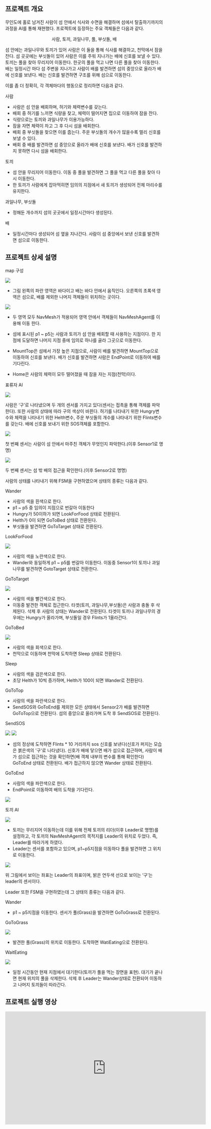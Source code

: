  ## 프로젝트 개요
 
 무인도에 홀로 남겨진 사람이 섬 안에서 식사와 수면을 해결하며 섬에서 탈출하기까지의 과정을 AI를 통해 재현했다. 프로젝트에 등장하는 주요 객체들은 다음과 같다.

<p style="text-align: center;">사람, 토끼, 과일나무, 풀, 부싯돌, 배</p>

 섬 안에는 과일나무와 토끼가 있어 사람은 이 둘을 통해 식사를 해결하고, 천막에서 잠을 잔다. 섬 곳곳에는 부싯돌이 있어 사람은 이를 주워 지나가는 배에 신호를 보낼 수 있다. 토끼는 풀을 찾아 무리지어 이동한다. 한곳의 풀을 먹고 나면 다른 풀을 찾아 이동한다. 배는 일정시간 마다 섬 주변을 지나가고 사람이 배를 발견하면 섬의 중앙으로 올라가 배에 신호를 보낸다. 배는 신호를 발견하면 구조를 위해 섬으로 이동한다. 

 이를 좀 더 정확히, 각 객체마다의 행동으로 정리하면 다음과 같다.

사람 
 - 사람은 섬 안을 배회하며, 허기와 체력변수를 갖는다.
 - 배회 중 허기를 느끼면 식량을 찾고, 체력이 떨어지면 집으로 이동하여 잠을 잔다.
 - 식량으로는 토끼와 과일나무가 이용가능하다.
 - 잠을 자면 체력이 차고 그 후 다시 섬을 배회한다.
 - 배회 중 부싯돌을 찾으면 이를 줍는다. 주운 부싯돌의 개수가 많을수록 멀리 신호를 보낼 수 있다. 
 - 배회 중 배를 발견하면 섬 중앙으로 올라가 배에 신호를 보낸다. 배가 신호를 발견하지 못하면 다시 섬을 배회한다.   

토끼
- 섬 안을 무리지어 이동한다. 이동 중 풀을 발견하면 그 풀을 먹고 다른 풀을 찾아 다시 이동한다.
- 한 토끼가 사람에게 잡아먹히면 임의의 지점에서 새 토끼가 생성되어 전체 마리수를 유지한다.

과일나무, 부싯돌
- 정해둔 개수까지 섬의 곳곳에서 일정시간마다 생성된다.

배
- 일정시간마다 생성되어 섬 옆을 지나간다. 사람이 섬 중앙에서 보낸 신호를 발견하면 섬으로 이동한다.

## 프로젝트 상세 설명

map 구성


<img src="./ReadMeImages/1.png">


 - 그림 왼쪽의 파란 영역은 바다이고 배는 바다 안에서 움직인다. 오른쪽의 초록색 영역은 섬으로, 배를 제외한 나머지 객체들이 위치하는 곳이다.
 
<img src="./ReadMeImages/2.png">

 - 두 영역 모두 NavMesh가 적용되어 영역 안에서 객체들이 NavMeshAgent를 이용해 이동 한다. 

- 섬에 표시된 p1 ~ p5는 사람과 토끼가 섬 안을 배회할 때 사용하는 지점이다. 한 지점에 도달하면 나머지 지점 중에 임의로 하나를 골라 그곳으로 이동한다.

- MountTop은 섬에서 가장 높은 지점으로, 사람이 배를 발견하면 MountTop으로 이동하여 신호를 보낸다. 배가 신호를 발견하면 사람은 EndPoint로 이동하여 배를 기다린다.  
- Home은 사람의 체력이 모두 떨어졌을 때 잠을 자는 지점(천막)이다.


표류자 AI

<img src="./ReadMeImages/3.png">

사람은 ‘구’로 나타냈으며 두 개의 센서를 가지고 있다(센서는 접촉을 통해 객체를 파악한다). 또한 사람의 상태에 따라 구의 색상이 바뀐다. 허기를 나타내기 위한 Hungry변수와 체력을 나타내기 위한 Helth변수, 주운 부싯돌의 개수를 나타내기 위한 Flints변수를 갖는다.  배에 신호를 보내기 위한 SOS객체를 포함한다. 

<img src="./ReadMeImages/4.png">

첫 번째 센서는 사람이 섬 안에서 마주친 객체가 무엇인지 파악한다.(이후 Sensor1로 명명)

<img src="./ReadMeImages/5.png">

두 번째 센서는 섬 밖 배의 접근을 확인한다.(이후 Sensor2로 명명)
 
 사람의 상태를 나타내기 위해 FSM을 구현하였으며 상태의 종류는 다음과 같다. 

Wander
- 사람의 색을 흰색으로 한다.
- p1 ~ p5 중 임의이 지점으로 번갈아 이동한다
- Hungry가 50이하가 되면 LookForFood 상태로 전환된다.
- Helth가 0이 되면 GoToBed 상태로 전환된다.
- 부싯돌을 발견하면 GoToTarget 상태로 전환된다.


LookForFood

<img src="./ReadMeImages/6.png">

- 사람의 색을 노란색으로 한다. 
- Wander와 동일하게 p1 ~ p5를 번갈아 이동한다. 이동중 Sensor1이 토끼나 과일나무를 발견하면 GotoTarget 상태로 전환한다. 

GoToTarget

<img src="./ReadMeImages/7.png">

- 사람의 색을 빨간색으로 한다. 
- 이동중 발견한 객체로 접근한다. 타겟(토끼, 과일나무,부싯돌)은 사람과 충돌 후 삭제된다. 삭제 후 사람의 상태는 Wander로 전환된다. 타겟이 토끼나 과일나무의 경우에는 Hungry가 올라가며, 부싯돌일 경우 Flints가 1올라간다.

GoToBed

<img src="./ReadMeImages/8.png">

- 사람의 색을 회색으로 한다.
- 천막으로 이동하며 천막에 도착하면 Sleep 상태로 전환된다.

Sleep


- 사람의 색을 검은색으로 한다.
- 초당 Helth가 10씩 증가하며, Helth가 100이 되면 Wander로 전환된다.



GoToTop
- 사람의 색을 파란색으로 한다.
- SendSOS와 GoToEnd를 제외한 모든 상태에서 Sensor2가 배를 발견하면 GoToTop으로 전환된다. 섬의 중앙으로 올라가며 도착 후 SendSOS로 전환된다. 




SendSOS

<img src="./ReadMeImages/9.png">

<img src="./ReadMeImages/10.png">

- 섬의 정상에 도착하면 Flints * 10 거리까지 sos 신호를 보낸다(신호가 퍼지는 모습은 붉은색의 '구'로 나타냈다). 신호가 배에 닿으면 배가 섬으로 접근하며, 사람이 배가 섬으로 접근하는 것을 확인하면(배 객체 내부의 변수를 통해 확인한다) GoToEnd 상태로 전환된다. 배가 접근하지 않으면 Wander 상태로 전환된다.

GoToEnd
- 사람의 색을 파란색으로 한다.
- EndPoint로 이동하여 배의 도착을 기다린다.

<img src="./ReadMeImages/11.png">

토끼 AI

<img src="./ReadMeImages/12.png">


- 토끼는 무리지어 이동하는데 이를 위해 전체 토끼의 리더(이후 Leader로 명명)를 설정하고, 각 토끼의 NavMeshAgent의 목적지를 Leader의 위치로 두었다. 즉, Leader를 따라가게 하였다.
- Leader는 센서를 포함하고 있으며, p1~p5지점을 이동하다 풀을 발견하면 그 위치로 이동한다.

<img src="./ReadMeImages/13.png">

위 그림에서 보이는 좌표는 Leader의 좌표이며, 밝은 연두색 선으로 보이는 ‘구’는 leader의 센서이다.

Leader 또한 FSM을 구현하였는데 그 상태의 종류는 다음과 같다.

Wander
- p1 ~ p5지점을 이동한다. 센서가 풀(Grass)을 발견하면 GoToGrass로 전환된다.

GoToGrass

<img src="./ReadMeImages/15.png">

- 발견한 풀(Grass)의 위치로 이동한다. 도착하면 WatiEating으로 전환된다.

WaitEating

<img src="./ReadMeImages/14.png">

- 일정 시간동안 현재 지점에서 대기한다(토끼가 풀을 먹는 장면을 표현). 대기가 끝나면 현재 위치의 풀을 삭제한다. 삭제 후 Leader는 Wander상태로 전환되어 이동하고 나머지 토끼들이 따라간다.

## 프로젝트 실행 영상

<iframe width="640" height="360" src="https://www.youtube.com/embed/6Az2cNU7gUw" frameborder="0" gesture="media" allowfullscreen=""></iframe>

